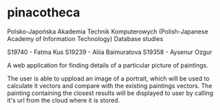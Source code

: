 # pinacotheca

Polsko-Japońska Akademia Technik Komputerowych (Polish-Japanese Academy of Information Technology)
Database studies

S19740 - Fatma Kus
S19239 - Aliia Baimuratova
S19358 - Aysenur Ozgur 

A web application for finding details of a particular picture of paintings.

The user is able to uppload  an image of a portrait, which will be used to calculate it vectors and compare with the existing paintings vectors.
The painting containing the closest results will be displayed to user by calling it's url from the cloud where it is stored.
